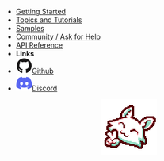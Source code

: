 <!-- markdownlint-disable-next-line first-line-heading -->
- [Getting Started](getting_started)
- [Topics and Tutorials](topics_and_tutorials)
- [Samples](samples)
- [Community / Ask for Help](community_ask_for_help)
- [API Reference](api_reference)
- **Links**
- [![GitHub](assets/github.svg)Github](https://github.com/RandyGaul/cute_framework/)
- [![Discord](assets/discord.svg)Discord](https://discord.gg/ajWHTHz9)

<p align="center"><img src=/assets/CF_Logo_Pixel_2x.png?raw=true></p>